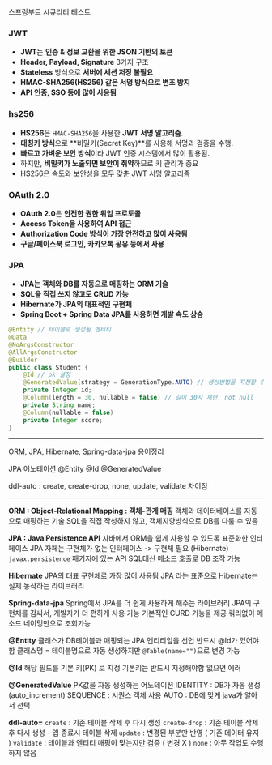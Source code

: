 스프링부트 시큐리티 테스트
### JWT
- **JWT**는 **인증 & 정보 교환을 위한 JSON 기반의 토큰**  
- **Header, Payload, Signature** 3가지 구조  
- **Stateless** 방식으로 **서버에 세션 저장 불필요**  
- **HMAC-SHA256(HS256) 같은 서명 방식으로 변조 방지**  
- **API 인증, SSO 등에 많이 사용됨**
### hs256
- **HS256**은 `HMAC-SHA256`을 사용한 **JWT 서명 알고리즘**.
- **대칭키 방식**으로 **비밀키(Secret Key)**를 사용해 서명과 검증을 수행.
- **빠르고 가벼운 보안 방식**이라 JWT 인증 시스템에서 많이 활용됨.
- 하지만, **비밀키가 노출되면 보안이 취약**하므로 키 관리가 중요
- HS256은 속도와 보안성을 모두 갖춘 JWT 서명 알고리즘

### OAuth 2.0
- **OAuth 2.0**은 **안전한 권한 위임 프로토콜**  
- **Access Token을 사용하여 API 접근**  
- **Authorization Code 방식이 가장 안전하고 많이 사용됨**  
- **구글/페이스북 로그인, 카카오톡 공유 등에서 사용**

### JPA
- **JPA는 객체와 DB를 자동으로 매핑하는 ORM 기술**  
- **SQL을 직접 쓰지 않고도 CRUD 가능**  
- **Hibernate가 JPA의 대표적인 구현체**  
- **Spring Boot + Spring Data JPA를 사용하면 개발 속도 상승**

```java
@Entity // 테이블로 생성될 엔티티
@Data
@NoArgsConstructor
@AllArgsConstructor
@Builder
public class Student {
	@Id // pk 설정
	@GeneratedValue(strategy = GenerationType.AUTO) // 생성방법을 지정할 수 있음, 오토의 경우 mysql에서 ai가 적용되지않고 java측에서 자동으로 생성해 부여한다
	private Integer id;
	@Column(length = 30, nullable = false) // 길이 30자 제한, not null
	private String name;
	@Column(nullable = false)
	private Integer score;
}
```


---

ORM, JPA, Hibernate, Spring-data-jpa 용어정리

JPA 어노테이션
@Entity
@Id
@GeneratedValue

ddl-auto : create, create-drop, none, update, validate 차이점

---

**ORM : Object-Relational Mapping : 객체-관계 매핑**
객체와 데이터베이스를 자동으로 매핑하는 기술
SQL을 직접 작성하지 않고, 객체지향방식으로 DB를 다룰 수 있음

**JPA : Java Persistence API**
자바에서 ORM을 쉽게 사용할 수 있도록 표준화한 인터페이스
JPA 자페는 구현체가 없는 인터페이스 -> 구현체 필요 (Hibernate)
`javax.persistence` 패키지에 있는 API
SQL대신 메소드 호출로 DB 조작 가능

**Hibernate**
JPA의 대표 구현체로 가장 많이 사용됨
JPA 라는 표준으로 Hibernate는 실제 동작하는 라이브러리

**Spring-data-jpa**
Spring에서 JPA를 더 쉽게 사용하게 해주는 라이브러리
JPA의 구현체를 감싸서, 개발자가 더 편하게 사용 가능
기본적인 CURD 기능을 제공
쿼리없이 메소드 네이밍만으로 조회가능

**@Entity**
클래스가 DB테이블과 매핑되는 JPA 엔티티임을 선언
반드시 @Id가 있어야 함
클래스명 = 테이블명으로 자동 생성하지만 `@Table(name="")`으로 변경 가능

**@Id**
해당 필드를 기본 키(PK) 로 지정
기본키는 반드시 지정해야함 없으면 에러

**@GeneratedValue**
PK값을 자동 생성하는 어노테이션
IDENTITY : DB가 자동 생성 (auto_increment)
SEQUENCE : 시퀀스 객체 사용
AUTO : DB에 맞게 java가 알아서 선택

**ddl-auto=**
`create` : 기존 테이블 삭제 후 다시 생성
`create-drop` : 기존 테이블 삭제후 다시 생성 - 앱 종료시 테이블 삭제 
`update` : 변경된 부분만 반영 ( 기존 데이터 유지 )
`validate` : 테이블과 엔티티 매핑이 맞는지만 검증 ( 변경 X )
`none` : 아무 작업도 수행하지 않음
